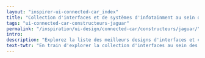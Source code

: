```yaml
---
layout: "inspirer-ui-connected-car_index"
title: "Collection d'interfaces et de systèmes d'infotainment au sein des voitures connectées Jaguar"
tags: "ui-connected-car-constructeurs-jaguar"
permalink: "/inspiration/ui-design/connected-car/constructeurs/jaguar/"
intro:
description: "Explorez la liste des meilleurs designs d'interfaces et concepts de tableaux de bord automobiles de Jaguar"
text-twtr: "En train d'explorer la collection d'interfaces au sein des voitures connectées Jaguar du @MagDuWebdesign"
---
```

